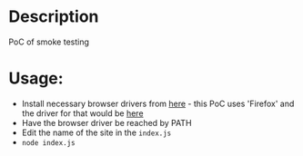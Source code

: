 # Description
PoC of smoke testing

# Usage:
- Install necessary browser drivers from [here](https://www.npmjs.com/package/selenium-webdriver) - this PoC uses 'Firefox' and the driver for that would be [here](https://github.com/mozilla/geckodriver/releases/)
- Have the browser driver be reached by PATH
- Edit the name of the site in the `index.js`
- `node index.js`
